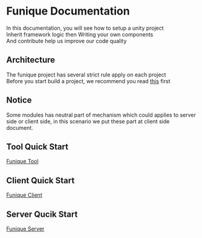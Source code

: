 # Funique Documentation

In this documentation, you will see how to setup a unity project\
Inherit framework logic then Writing your own components\
And contribute help us improve our code quality

## Architecture

The funique project has several strict rule apply on each project\
Before you start build a project, we recommend you read [this](./Setup.md) first

## Notice

Some modules has neutral part of mechanism which could applies to server side or client side, in this scenario we put these part at client side document.

## Tool Quick Start
[Funique Tool](./ToolGuide.md)

## Client Quick Start
[Funique Client](./ClientGuide.md)

## Server Qucik Start
[Funique Server](./ServerGuide.md)

